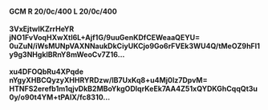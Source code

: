 #### GCM R 20/0c/400 L 20/0c/400
**3VxEjtwIKZrrHeYR**<br/>**jNO1FvVoqHXwXtl6L+Ajf1G/9uuGenKDfCEWeaaQEYU=**<br/>**0uZuN/iWsMUNpVAXNNaukDkCiyUKCjo9Go6rFVEk3WU4Q/tMeOZ9hFI1y9g3NHgklBRnY8mWeoCv7Z16...**<br/><br/>
**xu4DFOQbRu4XPqde**<br/>**nYgyXHBCQyzyXHHRYRDzw/lB7UxKq8+u4Mj0Iz7DpvM=**<br/>**HTNFS2erefb1m1qjvDkB2MBoYkgODlqrKeEk7AA4Z51xQYDKGhCqqQt3u0y/o90t4YM+tPAlX/fc8310...**